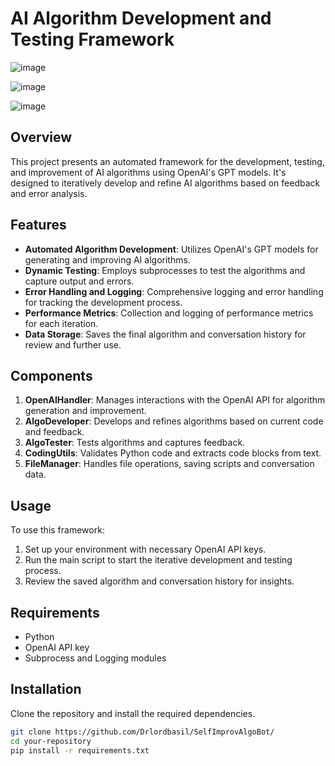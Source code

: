# AI Algorithm Development and Testing Framework
![image](https://github.com/Drlordbasil/SelfImprovAlgoBot/assets/126736516/b2a167a2-e887-49aa-9ba6-49097f45117b)

![image](https://github.com/Drlordbasil/SelfImprovAlgoBot/assets/126736516/2529ab29-3dbb-4057-8453-4c97be6097aa)

![image](https://github.com/Drlordbasil/SelfImprovAlgoBot/assets/126736516/cf868c65-42a9-4f72-8aa3-88832d9d4d4b)


## Overview
This project presents an automated framework for the development, testing, and improvement of AI algorithms using OpenAI's GPT models. It's designed to iteratively develop and refine AI algorithms based on feedback and error analysis.

## Features
- **Automated Algorithm Development**: Utilizes OpenAI's GPT models for generating and improving AI algorithms.
- **Dynamic Testing**: Employs subprocesses to test the algorithms and capture output and errors.
- **Error Handling and Logging**: Comprehensive logging and error handling for tracking the development process.
- **Performance Metrics**: Collection and logging of performance metrics for each iteration.
- **Data Storage**: Saves the final algorithm and conversation history for review and further use.

## Components
1. **OpenAIHandler**: Manages interactions with the OpenAI API for algorithm generation and improvement.
2. **AlgoDeveloper**: Develops and refines algorithms based on current code and feedback.
3. **AlgoTester**: Tests algorithms and captures feedback.
4. **CodingUtils**: Validates Python code and extracts code blocks from text.
5. **FileManager**: Handles file operations, saving scripts and conversation data.

## Usage
To use this framework:
1. Set up your environment with necessary OpenAI API keys.
2. Run the main script to start the iterative development and testing process.
3. Review the saved algorithm and conversation history for insights.

## Requirements
- Python
- OpenAI API key
- Subprocess and Logging modules

## Installation
Clone the repository and install the required dependencies.

```bash
git clone https://github.com/Drlordbasil/SelfImprovAlgoBot/
cd your-repository
pip install -r requirements.txt
